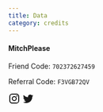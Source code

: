 ```yaml
---
title: Data
category: credits
---
```


#### MitchPlease
Friend Code: `702372627459`

Referral Code: `F3VGB72QV`

[<svg xmlns="http://www.w3.org/2000/svg" width="24" height="24" viewBox="0 0 24 24"><path fill="currentColor" d="M7.8 2h8.4C19.4 2 22 4.6 22 7.8v8.4a5.8 5.8 0 0 1-5.8 5.8H7.8C4.6 22 2 19.4 2 16.2V7.8A5.8 5.8 0 0 1 7.8 2m-.2 2A3.6 3.6 0 0 0 4 7.6v8.8C4 18.39 5.61 20 7.6 20h8.8a3.6 3.6 0 0 0 3.6-3.6V7.6C20 5.61 18.39 4 16.4 4H7.6m9.65 1.5a1.25 1.25 0 0 1 1.25 1.25A1.25 1.25 0 0 1 17.25 8A1.25 1.25 0 0 1 16 6.75a1.25 1.25 0 0 1 1.25-1.25M12 7a5 5 0 0 1 5 5a5 5 0 0 1-5 5a5 5 0 0 1-5-5a5 5 0 0 1 5-5m0 2a3 3 0 0 0-3 3a3 3 0 0 0 3 3a3 3 0 0 0 3-3a3 3 0 0 0-3-3Z"/></svg>](https://www.instagram.com/mitchplease_aw/)
[<svg xmlns="http://www.w3.org/2000/svg" width="24" height="24" viewBox="0 0 24 24"><path fill="currentColor" d="M22.46 6c-.77.35-1.6.58-2.46.69c.88-.53 1.56-1.37 1.88-2.38c-.83.5-1.75.85-2.72 1.05C18.37 4.5 17.26 4 16 4c-2.35 0-4.27 1.92-4.27 4.29c0 .34.04.67.11.98C8.28 9.09 5.11 7.38 3 4.79c-.37.63-.58 1.37-.58 2.15c0 1.49.75 2.81 1.91 3.56c-.71 0-1.37-.2-1.95-.5v.03c0 2.08 1.48 3.82 3.44 4.21a4.22 4.22 0 0 1-1.93.07a4.28 4.28 0 0 0 4 2.98a8.521 8.521 0 0 1-5.33 1.84c-.34 0-.68-.02-1.02-.06C3.44 20.29 5.7 21 8.12 21C16 21 20.33 14.46 20.33 8.79c0-.19 0-.37-.01-.56c.84-.6 1.56-1.36 2.14-2.23Z"/></svg>](https://twitter.com/mitchmcfly6/)